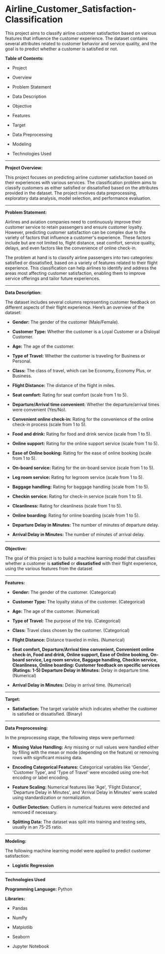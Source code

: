 # Airline_Customer_Satisfaction-Classification
This project aims to classify airline customer satisfaction based on various features that influence the customer experience. The dataset contains several attributes related to customer behavior and service quality, and the goal is to predict whether a customer is satisfied or not.


**Table of Contents:**


 - Project


 - Overview


 - Problem Statement


 - Data Description


 - Objective


 - Features


 - Target


 - Data Preprocessing


 - Modeling

   
 - Technologies Used

---

**Project Overview:**


This project focuses on predicting airline customer satisfaction based on their experiences with various services. The classification problem aims to classify customers as either satisfied or dissatisfied based on the attributes provided in the dataset. The project involves data preprocessing, exploratory data analysis, model selection, and performance evaluation.

----

**Problem Statement:**


Airlines and aviation companies need to continuously improve their customer service to retain passengers and ensure customer loyalty. However, predicting customer satisfaction can be complex due to the variety of factors that influence a customer's experience. These factors include but are not limited to, flight distance, seat comfort, service quality, delays, and even factors like the convenience of online check-in.

The problem at hand is to classify airline passengers into two categories: satisfied or dissatisfied, based on a variety of features related to their flight experience. This classification can help airlines to identify and address the areas most affecting customer satisfaction, enabling them to improve service offerings and tailor future experiences.

---


**Data Description:**


The dataset includes several columns representing customer feedback on different aspects of their flight experience. Here’s an overview of the dataset:


- **Gender:** The gender of the customer (Male/Female).


- **Customer Type:** Whether the customer is a Loyal Customer or a Disloyal Customer.


- **Age:** The age of the customer.


- **Type of Travel:** Whether the customer is traveling for Business or Personal.


- **Class:** The class of travel, which can be Economy, Economy Plus, or Business.


- **Flight Distance:** The distance of the flight in miles.


- **Seat comfort:** Rating for seat comfort (scale from 1 to 5).


- **Departure/Arrival time convenient:** Whether the departure/arrival times were convenient (Yes/No).


- **Convenient online check-in:** Rating for the convenience of the online check-in process (scale from 1 to 5).


- **Food and drink:** Rating for food and drink service (scale from 1 to 5).


- **Online support:** Rating for the online support service (scale from 1 to 5).


- **Ease of Online booking:** Rating for the ease of online booking (scale from 1 to 5).


- **On-board service:** Rating for the on-board service (scale from 1 to 5).


- **Leg room service:** Rating for legroom service (scale from 1 to 5).


- **Baggage handling:** Rating for baggage handling (scale from 1 to 5).


- **Checkin service:** Rating for check-in service (scale from 1 to 5).


- **Cleanliness:** Rating for cleanliness (scale from 1 to 5).


- **Online boarding:** Rating for online boarding (scale from 1 to 5).


- **Departure Delay in Minutes:** The number of minutes of departure delay.


- **Arrival Delay in Minutes:** The number of minutes of arrival delay.

---


**Objective:**


The goal of this project is to build a machine learning model that classifies whether a customer is **satisfied** or **dissatisfied** with their flight experience, using the various features from the dataset

---

**Features:**


- **Gender:** The gender of the customer. (Categorical)


- **Customer Type:** The loyalty status of the customer. (Categorical)


- **Age:** The age of the customer. (Numerical)


- **Type of Travel:** The purpose of the trip. (Categorical)


- **Class:** Travel class chosen by the customer. (Categorical)


- **Flight Distance:** Distance traveled in miles. (Numerical)


- **Seat comfort, Departure/Arrival time convenient, Convenient online check-in, Food and drink, Online support, Ease of Online booking, On-board service, Leg room service, Baggage 
handling, Checkin service, Cleanliness, Online boarding: Customer feedback on specific services (Ratings: 1-5)
Departure Delay in Minutes:** Delay in departure time. (Numerical)


- **Arrival Delay in Minutes:** Delay in arrival time. (Numerical)

---

**Target:**


- **Satisfaction:** The target variable which indicates whether the customer is satisfied or dissatisfied. (Binary)

---

**Data Preprocessing:**


In the preprocessing stage, the following steps were performed:


- **Missing Value Handling:** Any missing or null values were handled either by filling with the mean or mode (depending on the feature) or removing rows with significant missing data.


- **Encoding Categorical Features:** Categorical variables like 'Gender', 'Customer Type', and 'Type of Travel' were encoded using one-hot encoding or label encoding.


- **Feature Scaling:** Numerical features like 'Age', 'Flight Distance', 'Departure Delay in Minutes', and 'Arrival Delay in Minutes' were scaled using standardization or normalization.


- **Outlier Detection:** Outliers in numerical features were detected and removed if necessary.


- **Splitting Data:** The dataset was split into training and testing sets, usually in an 75-25 ratio.


---


**Modeling:**

The following machine learning model were applied to predict customer satisfaction:

- **Logistic Regression**

---

**Technologies Used**


**Programming Language:** Python


**Libraries:**

- Pandas


- NumPy


- Matplotlib


- Seaborn


- Jupyter Notebook

